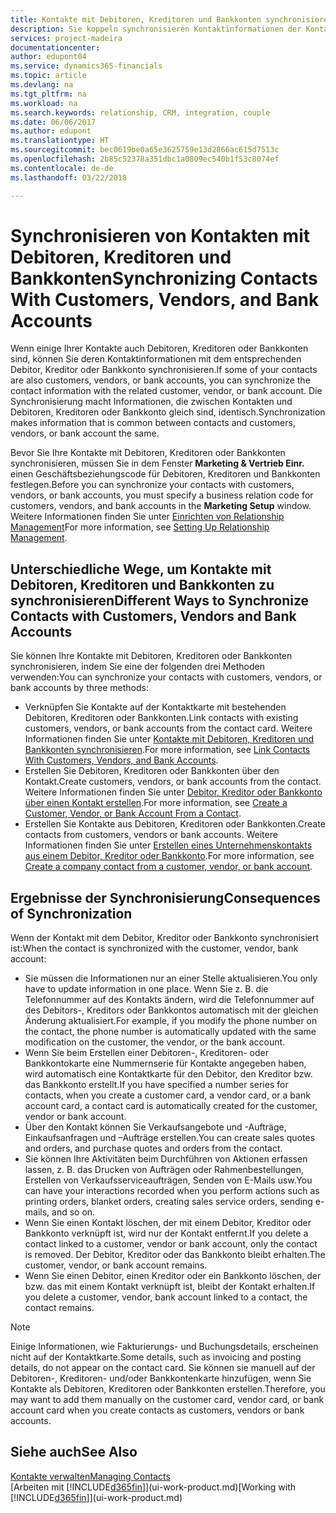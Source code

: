 ```yaml
---
title: Kontakte mit Debitoren, Kreditoren und Bankkonten synchronisieren| Microsoft Docs
description: Sie koppeln synchronisieren Kontaktinformationen der Kontakte, die auch Debitoren, Kreditoren oder Bankkonten sind, so aktualisieren Sie nur Informationen in einem Bereich.
services: project-madeira
documentationcenter: 
author: edupont04
ms.service: dynamics365-financials
ms.topic: article
ms.devlang: na
ms.tgt_pltfrm: na
ms.workload: na
ms.search.keywords: relationship, CRM, integration, couple
ms.date: 06/06/2017
ms.author: edupont
ms.translationtype: HT
ms.sourcegitcommit: bec0619be0a65e3625759e13d2866ac615d7513c
ms.openlocfilehash: 2b85c52378a351dbc1a0809ec540b1f53c8074ef
ms.contentlocale: de-de
ms.lasthandoff: 03/22/2018

---
```

# <a name="synchronizing-contacts-with-customers-vendors-and-bank-accounts"></a><span data-ttu-id="07155-103">Synchronisieren von Kontakten mit Debitoren, Kreditoren und Bankkonten</span><span class="sxs-lookup"><span data-stu-id="07155-103">Synchronizing Contacts With Customers, Vendors, and Bank Accounts</span></span>
<span data-ttu-id="07155-104">Wenn einige Ihrer Kontakte auch Debitoren, Kreditoren oder Bankkonten sind, können Sie deren Kontaktinformationen mit dem entsprechenden Debitor, Kreditor oder Bankkonto synchronisieren.</span><span class="sxs-lookup"><span data-stu-id="07155-104">If some of your contacts are also customers, vendors, or bank accounts, you can synchronize the contact information with the related customer, vendor, or bank account.</span></span> <span data-ttu-id="07155-105">Die Synchronisierung macht Informationen, die zwischen Kontakten und Debitoren, Kreditoren oder Bankkonto gleich sind, identisch.</span><span class="sxs-lookup"><span data-stu-id="07155-105">Synchronization makes information that is common between contacts and customers, vendors, or bank account the same.</span></span>  

<span data-ttu-id="07155-106">Bevor Sie Ihre Kontakte mit Debitoren, Kreditoren oder Bankkonten synchronisieren, müssen Sie in dem Fenster **Marketing & Vertrieb Einr.** einen Geschäftsbeziehungscode für Debitoren, Kreditoren und Bankkonten festlegen.</span><span class="sxs-lookup"><span data-stu-id="07155-106">Before you can synchronize your contacts with customers, vendors, or bank accounts, you must specify a business relation code for customers, vendors, and bank accounts in the **Marketing Setup** window.</span></span> <span data-ttu-id="07155-107">Weitere Informationen finden Sie unter [Einrichten von Relationship Management](marketing-setup-marketing.md)</span><span class="sxs-lookup"><span data-stu-id="07155-107">For more information, see [Setting Up Relationship Management](marketing-setup-marketing.md).</span></span>

## <a name="different-ways-to-synchronize-contacts-with-customers-vendors-and-bank-accounts"></a><span data-ttu-id="07155-108">Unterschiedliche Wege, um Kontakte mit Debitoren, Kreditoren und Bankkonten zu synchronisieren</span><span class="sxs-lookup"><span data-stu-id="07155-108">Different Ways to Synchronize Contacts with Customers, Vendors and Bank Accounts</span></span>
<span data-ttu-id="07155-109">Sie können Ihre Kontakte mit Debitoren, Kreditoren oder Bankkonten synchronisieren, indem Sie eine der folgenden drei Methoden verwenden:</span><span class="sxs-lookup"><span data-stu-id="07155-109">You can synchronize your contacts with customers, vendors, or bank accounts by three methods:</span></span>

* <span data-ttu-id="07155-110">Verknüpfen Sie Kontakte auf der Kontaktkarte mit bestehenden Debitoren, Kreditoren oder Bankkonten.</span><span class="sxs-lookup"><span data-stu-id="07155-110">Link contacts with existing customers, vendors, or bank accounts from the contact card.</span></span> <span data-ttu-id="07155-111">Weitere Informationen finden Sie unter [Kontakte mit Debitoren, Kreditoren und Bankkonten synchronisieren](marketing-how-link-contact.md).</span><span class="sxs-lookup"><span data-stu-id="07155-111">For more information, see [Link Contacts With Customers, Vendors, and Bank Accounts](marketing-how-link-contact.md).</span></span>
* <span data-ttu-id="07155-112">Erstellen Sie Debitoren, Kreditoren oder Bankkonten über den Kontakt.</span><span class="sxs-lookup"><span data-stu-id="07155-112">Create customers, vendors, or bank accounts from the contact.</span></span> <span data-ttu-id="07155-113">Weitere Informationen finden Sie unter [Debitor, Kreditor oder Bankkonto über einen Kontakt erstellen](marketing-how-create-contacts-new-customers-vendors-bank-accounts.md).</span><span class="sxs-lookup"><span data-stu-id="07155-113">For more information, see [Create a Customer, Vendor, or Bank Account From a Contact](marketing-how-create-contacts-new-customers-vendors-bank-accounts.md).</span></span>
* <span data-ttu-id="07155-114">Erstellen Sie Kontakte aus Debitoren, Kreditoren oder Bankkonten.</span><span class="sxs-lookup"><span data-stu-id="07155-114">Create contacts from customers, vendors or bank accounts.</span></span> <span data-ttu-id="07155-115">Weitere Informationen finden Sie unter [Erstellen eines Unternehmenskontakts aus einem Debitor, Kreditor oder Bankkonto](marketing-how-create-contact-companies.md).</span><span class="sxs-lookup"><span data-stu-id="07155-115">For more information, see [Create a company contact from a customer, vendor, or bank account](marketing-how-create-contact-companies.md).</span></span>

## <a name="consequences-of-synchronization"></a><span data-ttu-id="07155-116">Ergebnisse der Synchronisierung</span><span class="sxs-lookup"><span data-stu-id="07155-116">Consequences of Synchronization</span></span>
<span data-ttu-id="07155-117">Wenn der Kontakt mit dem Debitor, Kreditor oder Bankkonto synchronisiert ist:</span><span class="sxs-lookup"><span data-stu-id="07155-117">When the contact is synchronized with the customer, vendor, bank account:</span></span>

* <span data-ttu-id="07155-118">Sie müssen die Informationen nur an einer Stelle aktualisieren.</span><span class="sxs-lookup"><span data-stu-id="07155-118">You only have to update information in one place.</span></span> <span data-ttu-id="07155-119">Wenn Sie z. B. die Telefonnummer auf des Kontakts ändern, wird die Telefonnummer auf des Debitors-, Kreditors oder Bankkontos automatisch mit der gleichen Änderung aktualisiert.</span><span class="sxs-lookup"><span data-stu-id="07155-119">For example, if you modify the phone number on the contact, the phone number is automatically updated with the same modification on the customer, the vendor, or the bank account.</span></span>
* <span data-ttu-id="07155-120">Wenn Sie beim Erstellen einer Debitoren-, Kreditoren- oder Bankkontokarte eine Nummernserie für Kontakte angegeben haben, wird automatisch eine Kontaktkarte für den Debitor, den Kreditor bzw. das Bankkonto erstellt.</span><span class="sxs-lookup"><span data-stu-id="07155-120">If you have specified a number series for contacts, when you create a customer card, a vendor card, or a bank account card, a contact card is automatically created for the customer, vendor or bank account.</span></span>
* <span data-ttu-id="07155-121">Über den Kontakt können Sie Verkaufsangebote und -Aufträge, Einkaufsanfragen und –Aufträge erstellen.</span><span class="sxs-lookup"><span data-stu-id="07155-121">You can create sales quotes and orders, and purchase quotes and orders from the contact.</span></span>
* <span data-ttu-id="07155-122">Sie können Ihre Aktivitäten beim Durchführen von Aktionen erfassen lassen, z. B. das Drucken von Aufträgen oder Rahmenbestellungen, Erstellen von Verkaufsserviceaufträgen, Senden von E-Mails usw.</span><span class="sxs-lookup"><span data-stu-id="07155-122">You can have your interactions recorded when you perform actions such as printing orders, blanket orders, creating sales service orders, sending e-mails, and so on.</span></span>
* <span data-ttu-id="07155-123">Wenn Sie einen Kontakt löschen, der mit einem Debitor, Kreditor oder Bankkonto verknüpft ist, wird nur der Kontakt entfernt.</span><span class="sxs-lookup"><span data-stu-id="07155-123">If you delete a contact linked to a customer, vendor or bank account, only the contact is removed.</span></span> <span data-ttu-id="07155-124">Der Debitor, Kreditor oder das Bankkonto bleibt erhalten.</span><span class="sxs-lookup"><span data-stu-id="07155-124">The customer, vendor, or bank account remains.</span></span>
* <span data-ttu-id="07155-125">Wenn Sie einen Debitor, einen Kreditor oder ein Bankkonto löschen, der bzw. das mit einem Kontakt verknüpft ist, bleibt der Kontakt erhalten.</span><span class="sxs-lookup"><span data-stu-id="07155-125">If you delete a customer, vendor, bank account linked to a contact, the contact remains.</span></span>

> [!NOTE]  
>   <span data-ttu-id="07155-126">Einige Informationen, wie Fakturierungs- und Buchungsdetails, erscheinen nicht auf der Kontaktkarte.</span><span class="sxs-lookup"><span data-stu-id="07155-126">Some details, such as invoicing and posting details, do not appear on the contact card.</span></span> <span data-ttu-id="07155-127">Sie können sie manuell auf der Debitoren-, Kreditoren- und/oder Bankkontenkarte hinzufügen, wenn Sie Kontakte als Debitoren, Kreditoren oder Bankkonten erstellen.</span><span class="sxs-lookup"><span data-stu-id="07155-127">Therefore, you may want to add them manually on the customer card, vendor card, or bank account card when you create contacts as customers, vendors or bank accounts.</span></span>

## <a name="see-also"></a><span data-ttu-id="07155-128">Siehe auch</span><span class="sxs-lookup"><span data-stu-id="07155-128">See Also</span></span>
[<span data-ttu-id="07155-129">Kontakte verwalten</span><span class="sxs-lookup"><span data-stu-id="07155-129">Managing Contacts</span></span>](marketing-contacts.md)  
<span data-ttu-id="07155-130">[Arbeiten mit [!INCLUDE[d365fin](includes/d365fin_md.md)]](ui-work-product.md)</span><span class="sxs-lookup"><span data-stu-id="07155-130">[Working with [!INCLUDE[d365fin](includes/d365fin_md.md)]](ui-work-product.md)</span></span>

